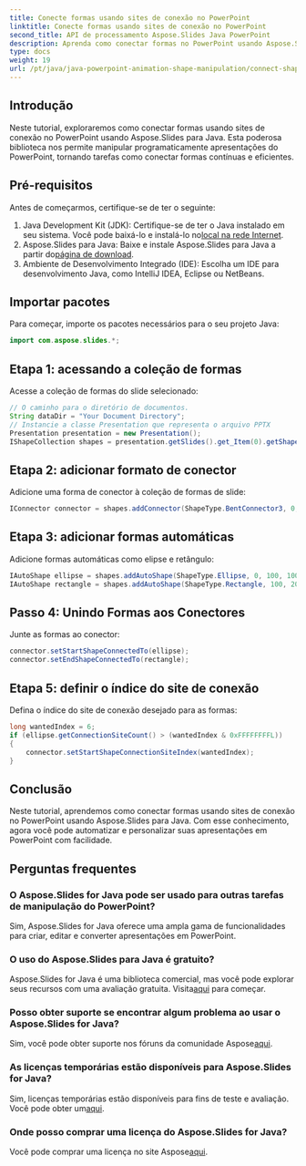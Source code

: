 ```yaml
---
title: Conecte formas usando sites de conexão no PowerPoint
linktitle: Conecte formas usando sites de conexão no PowerPoint
second_title: API de processamento Aspose.Slides Java PowerPoint
description: Aprenda como conectar formas no PowerPoint usando Aspose.Slides para Java. Automatize suas apresentações sem esforço.
type: docs
weight: 19
url: /pt/java/java-powerpoint-animation-shape-manipulation/connect-shapes-using-connection-sites-powerpoint/
---
```

## Introdução
Neste tutorial, exploraremos como conectar formas usando sites de conexão no PowerPoint usando Aspose.Slides para Java. Esta poderosa biblioteca nos permite manipular programaticamente apresentações do PowerPoint, tornando tarefas como conectar formas contínuas e eficientes.
## Pré-requisitos
Antes de começarmos, certifique-se de ter o seguinte:
1.  Java Development Kit (JDK): Certifique-se de ter o Java instalado em seu sistema. Você pode baixá-lo e instalá-lo no[local na rede Internet](https://www.oracle.com/java/technologies/javase-jdk15-downloads.html).
2.  Aspose.Slides para Java: Baixe e instale Aspose.Slides para Java a partir do[página de download](https://releases.aspose.com/slides/java/).
3. Ambiente de Desenvolvimento Integrado (IDE): Escolha um IDE para desenvolvimento Java, como IntelliJ IDEA, Eclipse ou NetBeans.

## Importar pacotes
Para começar, importe os pacotes necessários para o seu projeto Java:
```java
import com.aspose.slides.*;

```
## Etapa 1: acessando a coleção de formas
Acesse a coleção de formas do slide selecionado:
```java
// O caminho para o diretório de documentos.
String dataDir = "Your Document Directory";
// Instancie a classe Presentation que representa o arquivo PPTX
Presentation presentation = new Presentation();
IShapeCollection shapes = presentation.getSlides().get_Item(0).getShapes();
```
## Etapa 2: adicionar formato de conector
Adicione uma forma de conector à coleção de formas de slide:
```java
IConnector connector = shapes.addConnector(ShapeType.BentConnector3, 0, 0, 10, 10);
```
## Etapa 3: adicionar formas automáticas
Adicione formas automáticas como elipse e retângulo:
```java
IAutoShape ellipse = shapes.addAutoShape(ShapeType.Ellipse, 0, 100, 100, 100);
IAutoShape rectangle = shapes.addAutoShape(ShapeType.Rectangle, 100, 200, 100, 100);
```
## Passo 4: Unindo Formas aos Conectores
Junte as formas ao conector:
```java
connector.setStartShapeConnectedTo(ellipse);
connector.setEndShapeConnectedTo(rectangle);
```
## Etapa 5: definir o índice do site de conexão
Defina o índice do site de conexão desejado para as formas:
```java
long wantedIndex = 6;
if (ellipse.getConnectionSiteCount() > (wantedIndex & 0xFFFFFFFFL))
{
    connector.setStartShapeConnectionSiteIndex(wantedIndex);
}
```

## Conclusão
Neste tutorial, aprendemos como conectar formas usando sites de conexão no PowerPoint usando Aspose.Slides para Java. Com esse conhecimento, agora você pode automatizar e personalizar suas apresentações em PowerPoint com facilidade.
## Perguntas frequentes
### O Aspose.Slides for Java pode ser usado para outras tarefas de manipulação do PowerPoint?
Sim, Aspose.Slides for Java oferece uma ampla gama de funcionalidades para criar, editar e converter apresentações em PowerPoint.
### O uso do Aspose.Slides para Java é gratuito?
 Aspose.Slides for Java é uma biblioteca comercial, mas você pode explorar seus recursos com uma avaliação gratuita. Visita[aqui](https://releases.aspose.com/) para começar.
### Posso obter suporte se encontrar algum problema ao usar o Aspose.Slides for Java?
 Sim, você pode obter suporte nos fóruns da comunidade Aspose[aqui](https://forum.aspose.com/c/slides/11).
### As licenças temporárias estão disponíveis para Aspose.Slides for Java?
 Sim, licenças temporárias estão disponíveis para fins de teste e avaliação. Você pode obter um[aqui](https://purchase.aspose.com/temporary-license/).
### Onde posso comprar uma licença do Aspose.Slides for Java?
Você pode comprar uma licença no site Aspose[aqui](https://purchase.aspose.com/buy).